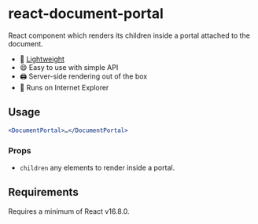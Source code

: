 # react-document-portal

React component which renders its children inside a portal attached to the document.

- :gift: [Lightweight](https://bundlephobia.com/result?p=react-document-portal)
- :smile: Easy to use with simple API
- :printer: Server-side rendering out of the box
- :dolphin: Runs on Internet Explorer

## Usage

```jsx
<DocumentPortal>…</DocumentPortal>
```

### Props

- `children` any elements to render inside a portal.

## Requirements

Requires a minimum of React v16.8.0.
